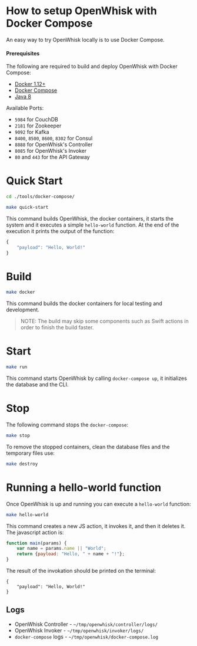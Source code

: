 # How to setup OpenWhisk with Docker Compose

An easy way to try OpenWhisk locally is to use Docker Compose.

#### Prerequisites

The following are required to build and deploy OpenWhisk with Docker Compose:

- [Docker 1.12+](https://www.docker.com/products/docker) 
- [Docker Compose](https://docs.docker.com/compose/install/)
- [Java 8](http://www.oracle.com/technetwork/java/javase/downloads/index.html)

Available Ports:

- `5984` for CouchDB
- `2181` for Zookeeper
- `9092` for Kafka
- `8400`, `8500`, `8600`, `8302` for Consul
- `8888` for OpenWhisk's Controller
- `8085` for OpenWhisk's Invoker
- `80` and `443` for the API Gateway

# Quick Start

```bash
cd ./tools/docker-compose/

make quick-start
```

This command builds OpenWhisk, the docker containers, it starts the system and it executes a simple `hello-world` function.
At the end of the execution it prints the output of the function:
```javascript
{
    "payload": "Hello, World!"
}
```

# Build

```bash
make docker
```

This command builds the docker containers for local testing and development.

> NOTE: The build may skip some components such as Swift actions in order to finish the build faster.

# Start

```bash
make run
```

This command starts OpenWhisk by calling `docker-compose up`, it initializes the database and the CLI.

# Stop

The following command stops the `docker-compose`:

```bash
make stop
```

To remove the stopped containers, clean the database files and the temporary files use:
 
 ```bash
 make destroy
 ```

# Running a hello-world function

Once OpenWhisk is up and running you can execute a `hello-world` function:

```bash
make hello-world
```

This command creates a new JS action, it invokes it, and then it deletes it. 
  The javascript action is:
```javascript
function main(params) {
    var name = params.name || "World";
    return {payload: "Hello, " + name + "!"};
}
```  
The result of the invokation should be printed on the terminal:
```
{
    "payload": "Hello, World!"
} 
```

## Logs

- OpenWhisk Controller - `~/tmp/openwhisk/controller/logs/`
- OpenWhisk Invoker - `~/tmp/openwhisk/invoker/logs/`
- `docker-compose` logs - `~/tmp/openwhisk/docker-compose.log`
